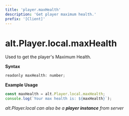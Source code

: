 ```yaml
---
title: 'player.maxHealth'
description: 'Get player maximum health.'
prefix: '[Client]'
---
```


# alt.Player.local.maxHealth

Used to get the player's Maximum Health.

**Syntax**

```js
readonly maxHealth: number;
```

**Example Usage**

```js
const maxHealth = alt.Player.local.maxHealth;
console.log(`Your max health is: ${maxHealth}`);
```

_alt.Player.local can also be a **player instance** from server_
